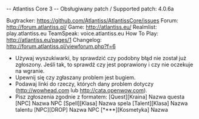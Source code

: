 -- Atlantiss Core 3 --
Obsługiwany patch / Supported patch: 4.0.6a

Bugtracker: https://github.com/Atlantiss/AtlantissCore/issues
Forum: http://forum.atlantiss.pl/
Game: http://atlantiss.eu/
Realmlist: play.atlantiss.eu
TeamSpeak: voice.atlantiss.eu
How To Play: http://atlantiss.eu/pages/1
Changelog: http://forum.atlantiss.pl/viewforum.php?f=6

- Używaj wyszukiwarki, by sprawdzić czy podobny błąd nie został już zgłoszony. Jeśli tak, to sprawdź czy jest poprawiony i czy nie oczekuje na wgranie.
- Upewnij się czy zgłaszany problem jest bugiem.
- Podawaj linki do rzeczy, których dany problem dotyczy (http://wowhead.com lub http://cata.openwow.com).
- Pisz zgłoszenia zgodnie z formatem:
[Quest][Kraina] Nazwa questa
[NPC] Nazwa NPC
[Spell][Klasa] Nazwa spela
[Talent][Klasa] Nazwa talentu
[NPC][DROP] Nazwa NPC
[****][Kosmetyka] Nazwa

